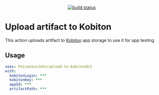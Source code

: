 <p align="center">
  <a href="https://github.com/PoisonousJohn/upload-tokobiton/actions"><img alt="build status" src="https://github.com/PoisonousJohn/upload-to-kobiton/workflows/build-test/badge.svg"></a>
</p>

# Upload artifact to Kobiton

This action uploads artifact to [Kobiton](https://kobiton.com) app storage to use it for app testing

## Usage

```yaml
uses: PoisonousJohn/upload-to-kobiton@v1
with:
  kobitonLogin: ***
  kobitonKey: ***
  appId: ***
  artifactPath: ***
```